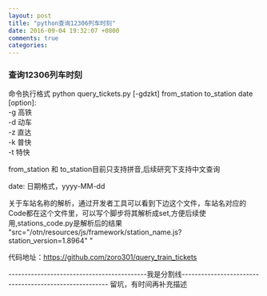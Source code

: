 ```yaml
---
layout: post
title: "python查询12306列车时刻"
date: 2016-09-04 19:32:07 +0800
comments: true
categories: 
---
```


### 查询12306列车时刻

命令执行格式 python query_tickets.py [-gdzkt] from_station to_station date  
[option]:   
	-g 高铁  
	-d 动车  
	-z 直达  
	-k 普快  
	-t 特快  
	
from_station 和 to_station目前只支持拼音,后续研究下支持中文查询

date: 日期格式，yyyy-MM-dd

关于车站名称的解析，通过开发者工具可以看到下边这个文件，车站名对应的Code都在这个文件里，可以写个脚步将其解析成set,方便后续使用,stations_code.py是解析后的结果  
"src="/otn/resources/js/framework/station_name.js?station_version=1.8964" "

代码地址：https://github.com/zoro301/query_train_tickets  

-------------------------------------------我是分割线-------------------------------------------------------
留坑，有时间再补充描述
